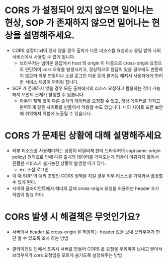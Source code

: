 # CORS 가 설정되어 있지 않으면 일어나는 현상, SOP 가 존재하지 않으면 일어나는 현상을 설명해주세요.
- CORS 설정이 되어 있지 않을 경우 출처가 다른 리소스를 요청하고 응답 받아 나의 서비스에서 사용할 수 없게 됩니다.
    - 브라우저는 넘어온 응답에서 host 와 origin 이 다름으로 cross-origin 요청으로 판단하여 cors 오류를 발생시키고, 정상적으로 응답이 왔을 경우에도 반환하지 않으며
      외부 연동이나 소셜 로그인 이용 등이 불가능 해져서 사용자에게 편리한 서비스 제공이 어려워 집니다.
- SOP 가 존재하지 않을 경우 모든 출처에서의 리소스 요청하고 활용하는 것이 가능해져 보안의 문제가 발생할 수 있습니다.
    - 아무런 재제 없이 다른 출처의 데이터를 요청할 수 있고, 해당 데이터를 가지고 완벽하게 같은 사이트를 만들어서 악용할 수도 있습니다. 나의 사이트 또한 보안에 취약해져 위험에 노출될 수 있습니다.

# CORS 가 문제된 상황에 대해 설명해주세요
- 외부 리소스를 사용해야하는 상황이 비일비재 한데 브라우저의 sop(same-origin policy) 원칙으로 인해 다른 출처의 데이터를 가져오는게 허용이 이뤄지지 않아서 원활한 서비스가 불가능한 상황이 발생할 때가 있다.
    - ex. 소셜 로그인
- 이 때 SOP 의 예외 조항인 CORS 정책을 지킬 경우 외부 리소스를 가져와서 활용할 수 있게 된다.
- 서버와 클라이언트에서 헤더의 값에 cross-origin 요청을 허용하는 header 추가 작업이 필요 하다.

# CORS 발생 시 해결책은 무엇인가요?
- 서버에서 header 로 cross-origin 을 허용하는 header 값을 보내 브라우저가 판단 할 수 있도록 조치 하는 방법

- 클라이언트 단에서 프록시 서버를 만들어 CORS 를 요청을 우회하여 보내고 받아서 브라우저가 cors 요청임을 모르게 숨기도록 설정해주는 방법
